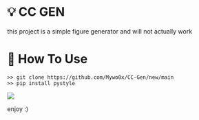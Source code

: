 # 💡 CC GEN

this project is a simple figure generator and will not actually work

# 🚀 How To Use
```
>> git clone https://github.com/Mywo0x/CC-Gen/new/main
>> pip install pystyle
```

<img src="https://cdn.discordapp.com/attachments/1302712123339575448/1314717596532346880/image.png?ex=6754c9ad&is=6753782d&hm=a7c7f306f42588f444154e8c2b1eaa62b0827396ed18879bdbdb5556c316bb70&">

enjoy :)
